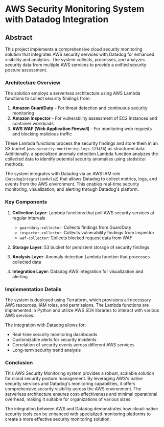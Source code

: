 # AWS Security Monitoring System with Datadog Integration

## Abstract

This project implements a comprehensive cloud security monitoring solution that integrates AWS security services with Datadog for enhanced visibility and analytics. The system collects, processes, and analyzes security data from multiple AWS services to provide a unified security posture assessment.

### Architecture Overview

The solution employs a serverless architecture using AWS Lambda functions to collect security findings from:

1. **Amazon GuardDuty** - For threat detection and continuous security monitoring
2. **Amazon Inspector** - For vulnerability assessment of EC2 instances and container workloads
3. **AWS WAF (Web Application Firewall)** - For monitoring web requests and blocking malicious traffic

These Lambda functions process the security findings and store them in an S3 bucket (`aws-security-monitoring-logs-123456`) as structured data. Additionally, a specialized anomaly detection Lambda function analyzes the collected data to identify potential security anomalies using statistical methods.

The system integrates with Datadog via an AWS IAM role (`DatadogIntegrationRole2`) that allows Datadog to collect metrics, logs, and events from the AWS environment. This enables real-time security monitoring, visualization, and alerting through Datadog's platform.

### Key Components

1. **Collection Layer**: Lambda functions that poll AWS security services at regular intervals

   - `guardduty-collector`: Collects findings from GuardDuty
   - `inspector-collector`: Collects vulnerability findings from Inspector
   - `waf-collector`: Collects blocked request data from WAF

2. **Storage Layer**: S3 bucket for persistent storage of security findings

3. **Analysis Layer**: Anomaly detection Lambda function that processes collected data

4. **Integration Layer**: Datadog AWS integration for visualization and alerting

### Implementation Details

The system is deployed using Terraform, which provisions all necessary AWS resources, IAM roles, and permissions. The Lambda functions are implemented in Python and utilize AWS SDK libraries to interact with various AWS services.

The integration with Datadog allows for:

- Real-time security monitoring dashboards
- Customizable alerts for security incidents
- Correlation of security events across different AWS services
- Long-term security trend analysis

### Conclusion

This AWS Security Monitoring system provides a robust, scalable solution for cloud security posture management. By leveraging AWS's native security services and Datadog's monitoring capabilities, it offers comprehensive security visibility across the AWS environment. The serverless architecture ensures cost-effectiveness and minimal operational overhead, making it suitable for organizations of various sizes.

The integration between AWS and Datadog demonstrates how cloud-native security tools can be enhanced with specialized monitoring platforms to create a more effective security monitoring solution.

